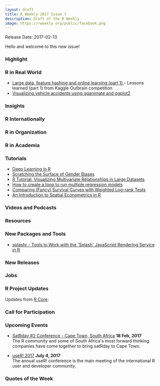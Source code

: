 ```yaml
---
layout: draft
title: R Weekly 2017 Issue 7
description: Draft of the R Weekly
image: https://rweekly.org/public/facebook.png
---
```


Release Date: 2017-02-13

Hello and welcome to this new issue!

### Highlight




### R in Real World

+ [Large data, feature hashing and online learning (part 1) ](http://dsnotes.com/post/2017-01-27-lessons-learned-from-outbrain-click-prediction-kaggle-competition/) - Lessons learned (part 1) from Kaggle Outbrain competition
+ [Visualizing vehicle accidents using gganimate and ggplot2](https://pradeepadhokshaja.wordpress.com/2017/02/02/nyc-vehicle-accidents/)


### Insights



### R Internationally



### R in Organization



### R in Academia


### Tutorials

+ [Deep Learning in R](http://www.rblog.uni-freiburg.de/2017/02/07/deep-learning-in-r/)
+ [Scratching the Surface of Gender Biases](https://shiring.github.io/shiny/2017/02/06/WGS_final)
+ [R Tutorial: Visualizing Multivariate Relationships in Large Datasets](https://dmwiig.net/2017/02/06/r-tutorial-visualizing-multivariate-relationships-in-large-datasets/) 
+ [How to create a loop to run multiple regression models](https://datascienceplus.com/how-to-create-a-loop-to-run-multiple-regression-models/)
+ [Comparing (Fancy) Survival Curves with Weighted Log-rank Tests](http://r-addict.com/2017/02/09/Fancy-Survival-Plots.html)
+ [An Introduction to Spatial Econometrics in R](https://ignaciomsarmiento.github.io/2017/02/07/An-Introduction-to-Spatial-Econometrics-in-R.html)

### Videos and Podcasts



### Resources



### New Packages and Tools

+ [splashr - Tools to Work with the 'Splash' JavaScript Rendering Service in R](https://github.com/hrbrmstr/splashr)

### New Releases



### Jobs




### R Project Updates

Updates from [R Core](http://developer.r-project.org/blosxom.cgi/R-devel/NEWS):




### Call for Participation



### Upcoming Events

+ [SatRday #2 Conference - Cape Town, South Africa](http://capetown2017.satrdays.org/) **18 Feb, 2017** <br />
The R community and some of South Africa's most forward thinking companies have come together to bring satRday to Cape Town.

+ [useR! 2017](http://user2017.brussels/) **July 4, 2017** <br />
The annual useR! conference is the main meeting of the international R user and developer community.

### Quotes of the Week



